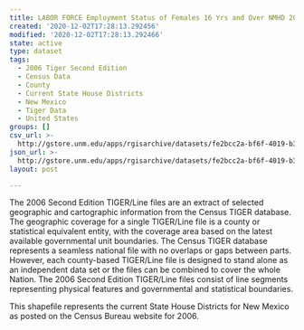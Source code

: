 ```yaml
---
title: LABOR FORCE Employment Status of Females 16 Yrs and Over NMHD 2000
created: '2020-12-02T17:28:13.292456'
modified: '2020-12-02T17:28:13.292466'
state: active
type: dataset
tags:
  - 2006 Tiger Second Edition
  - Census Data
  - County
  - Current State House Districts
  - New Mexico
  - Tiger Data
  - United States
groups: []
csv_url: >-
  http://gstore.unm.edu/apps/rgisarchive/datasets/fe2bcc2a-bf6f-4019-b31b-060be41127e4/nmh264data331765767_sth_view.derived.csv
json_url: >-
  http://gstore.unm.edu/apps/rgisarchive/datasets/fe2bcc2a-bf6f-4019-b31b-060be41127e4/nmh264data331765767_sth_view.derived.json
layout: post

---
```

The 2006 Second Edition TIGER/Line files are an extract of selected geographic and cartographic information from the Census TIGER database.  The geographic coverage for a single TIGER/Line file is a county or statistical equivalent entity, with the coverage area based on the latest available governmental unit boundaries. The Census TIGER database represents a seamless national file with no overlaps or gaps between parts.  However, each county-based TIGER/Line file is designed to stand alone as an independent data set or the files can be combined to cover the whole Nation.  The 2006 Second Edition  TIGER/Line files consist of line segments representing physical features and governmental and statistical boundaries.  

This shapefile represents the current State House Districts for New Mexico as posted on the Census Bureau website for 2006.
